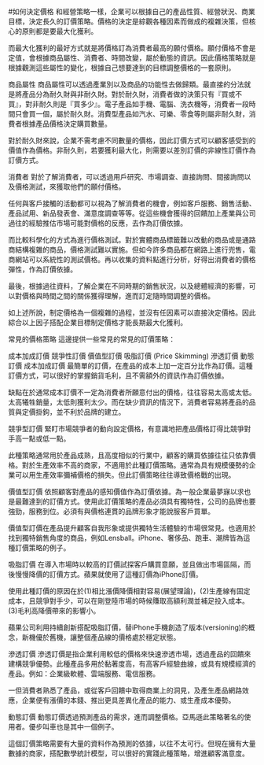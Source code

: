 #如何決定價格
和經營策略一樣，企業可以根據自己的產品性質、經營狀況、商業目標，決定長久的訂價策略。價格的決定是綜觀各種因素而做成的複雜決策，但核心的原則都是要最大化獲利。

而最大化獲利的最好方式就是將價格訂為消費者最高的願付價格。願付價格不會是定值，會根據商品屬性、消費者、時間改變，屬於動態的資訊。因此價格策略就是根據觀測這些屬性的變化，根據自己想要達到的目標調整價格的一套原則。

商品屬性
商品屬性可以透過產業別以及商品的功能性去做歸類。最直接的分法就是將產品分為耐久財與非耐久財。對於耐久財，消費者做的決策只有『買或不買』，對非耐久則是『買多少』。電子產品如手機、電腦、洗衣機等，消費者一段時間只會買一個，屬於耐久財。消費型產品如汽水、可樂、零食等則屬非耐久財，消費者根據產品價格決定購買數量。

對於耐久財來說，企業不需考慮不同數量的價格，因此訂價方式可以顧客感受到的價值作為價格。非耐久則，若要獲利最大化，則需要以差別訂價的非線性訂價作為訂價方式。

消費者
對於了解消費者，可以透過用戶研究、市場調查、直接詢問、間接詢問以及價格測試，來獲取他們的願付價格。

任何與客戶接觸的活動都可以視為了解消費者的機會，例如客戶服務、銷售活動、產品試用、新品發表會、滿意度調查等等。從這些機會獲得的回饋加上產業與公司過往的經驗推估市場可能對價格的反應，去作為訂價依據。

而比較科學化的方式為進行價格測試。對於實體商品標籤難以改動的商品或是通路商結構複雜的商品，價格測試難以實施。但如今許多商品都在網路上進行兜售，電商網站可以系統性的測試價格。再以收集的資料點進行分析，好得出消費者的價格彈性，作為訂價依據。

最後，根據過往資料，了解企業在不同時期的銷售狀況，以及總體經濟的影響，可以對價格與時間之間的關係獲得理解，進而訂定隨時間調整的價格。

如上述所說，制定價格為一個複雜的過程，並沒有任因素可以直接決定價格。因此綜合以上因子搭配企業目標制定價格才能長期最大化獲利。

常見的價格策略
這邊提供一些常見的常見的訂價策略：

成本加成訂價
競爭性訂價
價值型訂價
吸脂訂價 (Price Skimming)
滲透訂價
動態訂價
成本加成訂價
最簡單的訂價，在產品的成本上加一定百分比作為訂價。這種訂價方式，可以很好的掌握銷貨毛利，且不需額外的資訊作為訂價依據。

缺點在於通常成本訂價不一定為消費者所願意付出的價格，往往容易太高或太低。太高犧牲銷量，太低則獲利太少。而在缺少資訊的情況下，消費者容易將產品的品質與定價掛鉤，並不利於品牌的建立。

競爭型訂價
緊盯市場競爭者的動向設定價格，有意識地把產品價格訂得比競爭對手高一點或低一點。

此種策略通常用於產品成熟，且高度相似的行業中，顧客的購買依據往往只依靠價格。對於生產效率不高的商家，不適用於此種訂價策略。通常為具有規模優勢的企業可以用生產效率彌補價格的損失。但此訂價策略往往導致價格戰的出現。

價值型訂價
依照顧客對產品的感知價值作為訂價依據。為一般企業最夢寐以求也是最難達到的訂價方式。使用此訂價策略的產品必須具有獨特性，公司的品牌也要強勁，服務到位。必須有與價格連貫的品牌形象才能說服客戶買單。

價值型訂價在產品提升顧客自我形象或提供獨特生活體驗的市場很常見。也適用於找到獨特銷售角度的商品，例如Lensball。iPhone、奢侈品、跑車、潮牌皆為這種訂價策略的例子。

吸脂訂價
在導入市場時以較高的訂價試探客戶購買意願，並且做出市場區隔，而後慢慢降價的訂價方式。蘋果就使用了這種訂價為iPhone訂價。

使用此種訂價的原因在於(1)相比漲價降價相對容易(展望理論)，(2)生產線有固定成本，且競爭對手少，可以在剛登陸市場的時候賺取高額利潤並補足投入成本。(3)毛利高降價帶來的影響小。

蘋果公司利用持續創新搭配吸脂訂價，替iPhone手機創造了版本(versioning)的概念，新機優於舊機，讓整個產品線的價格處於穩定狀態。

滲透訂價
滲透訂價是指企業利用較低的價格來快速滲透市場，透過產品的回饋來建構競爭優勢。此種產品多用於黏著度高，有高客戶經驗曲線，或具有規模經濟的產品。例如：企業級軟體、雲端服務、電信服務。

一但消費者熟悉了產品，或從客戶回饋中取得商業上的洞見，及產生產品網路效應，企業便有漲價的本錢、推出更具差異化產品的能力、或生產成本優勢。

動態訂價
動態訂價透過預測產品的需求，進而調整價格。亞馬遜此策略著名的使用者。優步叫車也是其中一個例子。

這個訂價策略需要有大量的資料作為預測的依據，以往不太可行。但現在擁有大量數據的商家，搭配數學統計模型，可以很好的實踐此種策略，增進顧客滿意度。